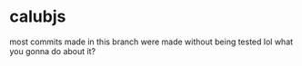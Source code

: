 # calubjs
most commits made in this branch were made without being tested lol what you gonna do about it?
